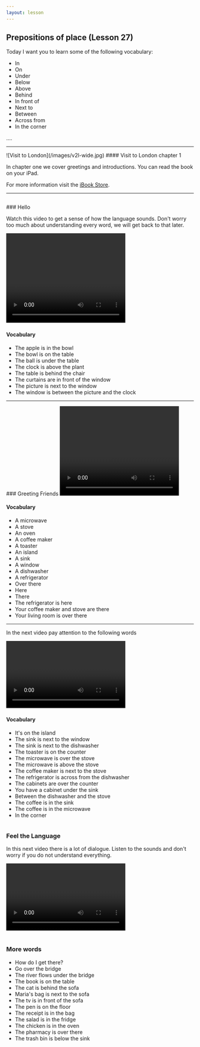 ```yaml
---
layout: lesson
---
```

## Prepositions of place (Lesson 27)


Today I want you to learn some of the following vocabulary:

* In 
* On 
* Under
* Below
* Above
* Behind
* In front of 
* Next to
* Between
* Across from
* In the corner


….

<hr>
![Visit to London](/images/v2l-wide.jpg)
#### Visit to London chapter 1

In chapter one we cover greetings and introductions. 
You can read the book on your iPad.

For more information visit the [iBook Store](https://itunes.apple.com/us/book/portuguese-for-travelers/id568515833).

<hr>

<hr style="page-break-before:always;height:0;">
### Hello

Watch this video to get a sense of how the language sounds. Don't worry too much about understanding every word, we will get back to that later.


<video width="320" height="240" preload="none">
    <source type="video/youtube" src="http://www.youtube.com/watch?v=lhUzq16KM48" />
</video>

#### Vocabulary

* The apple is in the bowl
* The bowl is on the table
* The ball is under the table
* The clock is above the plant
* The table is behind the chair
* The curtains are in front of the window
* The picture is next to the window
* The window is between the picture and the clock


<hr>
### Greeting Friends

<video width="320" height="240" preload="none">
    <source type="video/youtube" src="http://www.youtube.com/watch?v=EfUdH_4S9L4" />
</video>

#### Vocabulary

* A microwave
* A stove
* An oven
* A coffee maker
* A toaster
* An island 
* A sink
* A window
* A dishwasher
* A refrigerator 
* Over there
* Here
* There 
* The refrigerator is here
* Your coffee maker and stove are there
* Your living room is over there 


<hr>

In the next video pay attention to the following words


<video width="320" height="180" preload="none">
    <source type="video/youtube" src="http://www.youtube.com/watch?v=6pdM6CIVFoo" />
</video>

#### Vocabulary

* It's on the island 
* The sink is next to the window
* The sink is next to the dishwasher
* The toaster is on the counter
* The microwave is over the stove
* The microwave is above the stove
* The coffee maker is next to the stove
* The refrigerator is across from the dishwasher
* The cabinets are over the counter
* You have a cabinet under the sink
* Between the dishwasher and the stove
* The coffee is in the sink
* The coffee is in the microwave
* In the corner


<hr style="page-break-before:always;height:0;">

### Feel the Language

In this next video there is a lot of dialogue. 
Listen to the sounds and don't worry if you do not understand everything.

<video width="320" height="180" preload="none">
    <source type="video/youtube" src="http://www.youtube.com/watch?v=v0sMN-TAmDM" />
</video>


<hr style="page-break-before:always;height:0;">

### More words


* How do I get there?
* Go over the bridge 
* The river flows under the bridge
* The book is on the table
* The cat is behind the sofa
* Maria's bag is next to the sofa
* The tv is in front of the sofa 
* The pen is on the floor
* The receipt is in the bag
* The salad is in the fridge 
* The chicken is in the oven
* The pharmacy is over there
* The trash bin is below the sink






